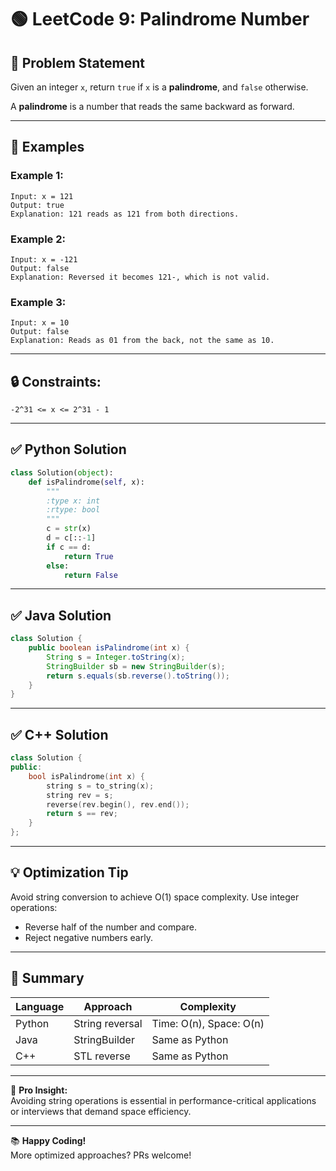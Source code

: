 # 🟢 LeetCode 9: Palindrome Number

## 📌 Problem Statement

Given an integer `x`, return `true` if `x` is a **palindrome**, and `false` otherwise.

A **palindrome** is a number that reads the same backward as forward.

---

## 🧩 Examples

### Example 1:
```
Input: x = 121
Output: true
Explanation: 121 reads as 121 from both directions.
```

### Example 2:
```
Input: x = -121
Output: false
Explanation: Reversed it becomes 121-, which is not valid.
```

### Example 3:
```
Input: x = 10
Output: false
Explanation: Reads as 01 from the back, not the same as 10.
```

---

## 🔒 Constraints:
```
-2^31 <= x <= 2^31 - 1
```

---

## ✅ Python Solution

```python
class Solution(object):
    def isPalindrome(self, x):
        """
        :type x: int
        :rtype: bool
        """
        c = str(x)
        d = c[::-1]
        if c == d:
            return True
        else:
            return False
```

---

## ✅ Java Solution

```java
class Solution {
    public boolean isPalindrome(int x) {
        String s = Integer.toString(x);
        StringBuilder sb = new StringBuilder(s);
        return s.equals(sb.reverse().toString());
    }
}
```

---

## ✅ C++ Solution

```cpp
class Solution {
public:
    bool isPalindrome(int x) {
        string s = to_string(x);
        string rev = s;
        reverse(rev.begin(), rev.end());
        return s == rev;
    }
};
```

---

## 💡 Optimization Tip

Avoid string conversion to achieve O(1) space complexity. Use integer operations:
- Reverse half of the number and compare.
- Reject negative numbers early.

---

## 🚩 Summary

| Language | Approach          | Complexity           |
|----------|-------------------|----------------------|
| Python   | String reversal   | Time: O(n), Space: O(n) |
| Java     | StringBuilder     | Same as Python       |
| C++      | STL reverse       | Same as Python       |

---

🧠 **Pro Insight:**  
Avoiding string operations is essential in performance-critical applications or interviews that demand space efficiency.

---

📚 **Happy Coding!**  
More optimized approaches? PRs welcome!
